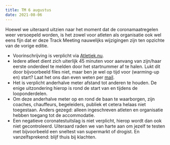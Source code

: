 ```yaml
---
title: TM 6 augustus
date: 2021-08-06
---
```

Hoewel we uiteraard uitzien naar het moment dat de coronamaatregelen weer versoepeld worden, is het zowel voor atleten als organisatie ook wel eens fijn dat er deze Track Meeting nauwelijks wijzigingen zijn ten opzichte van de vorige editie.

  * Voorinschrijving is verplicht via [Atletiek.nu][1].
  * Iedere atleet dient zich uiterlijk 45 minuten voor aanvang van zijn/haar eerste onderdeel te melden door het startnummer af te halen. Lukt dit door bijvoorbeeld files niet, maar ben je wel op tijd voor (warming-up en) start? Laat het ons dan even weten per [mail][2].
  * Het is verplicht anderhalve meter afstand tot anderen te houden. De enige uitzondering hierop is rond de start van en tijdens de looponderdelen.
  * Om deze anderhalve meter op en rond de baan te waarborgen, zijn coaches, chauffeurs, begeleiders, publiek et cetera helaas niet toegestaan. Anders gezegd: alleen ingeschreven atleten en organisatie hebben toegang tot de accommodatie.
  * Een negatieve coronatestuitslag is niet verplicht, hierop wordt dan ook niet gecontroleerd. Uiteraard raden we van harte aan om jezelf te testen met bijvoorbeeld een sneltest van supermarkt of drogist. En vanzelfsprekend: blijf thuis bij klachten.

 [1]: https://www.atletiek.nu/wedstrijd/main/35767/
 [2]: info@trackmeetings.nl